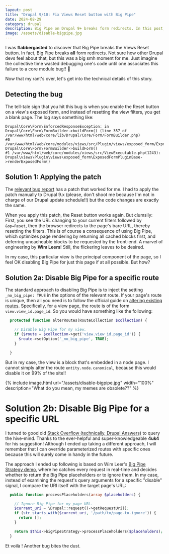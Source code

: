 ```yaml
---
layout: post
title: "Drupal 9/10: Fix Views Reset button with Big Pipe"
date: 2024-08-29
category: drupal
description: Big Pipe on Drupal 9+ breaks form redirects. In this post, I explain how I fixed it for a specific but common case.
image: /assets/disable-bigpipe.jpg
---
```

I was **flabbergasted** to discover that Big Pipe breaks the Views Reset button. In fact, Big Pipe breaks **all** form redirects. Not sure how other Drupal devs feel about that, but this was a big smh moment for me. Just imagine the collective time wasted debugging one's code until one associates this failure to a core module bug!! :facepalm:

Now that my rant's over, let's get into the technical details of this story.

## Detecting the bug
The tell-tale sign that you hit this bug is when you enable the Reset button on a view's exposed form, and instead of resetting the view filters, you get a blank page. The log says something like:
```
Drupal\Core\Form\EnforcedResponseException: in Drupal\Core\Form\FormBuilder->buildForm() (line 357 of /var/www/html/web/core/lib/Drupal/Core/Form/FormBuilder.php)
#0 /var/www/html/web/core/modules/views/src/Plugin/views/exposed_form/ExposedFormPluginBase.php(134): Drupal\Core\Form\FormBuilder->buildForm()
#1 /var/www/html/web/core/modules/views/src/ViewExecutable.php(1243): Drupal\views\Plugin\views\exposed_form\ExposedFormPluginBase->renderExposedForm()
```

## Solution 1: Applying the patch
The [relevant bug report](https://www.drupal.org/project/drupal/issues/3304746) has a patch that worked for me. I had to apply the patch manually to Drupal 9.x (please, don't shoot me because I'm not in charge of our Drupal update schedule!!) but the code changes are exactly the same.

When you apply this patch, the Reset button works again. But clumsily: First, you see the URL changing to your current filters followed by `&op=Reset`, then the browser redirects to the page's bare URL, thereby resetting the filters. This is of course a consequence of using Big Pipe, which optimizes page rendering by returning all cached blocks first, and deferring uncacheable blocks to be requested by the front-end. A marvel of engineering by **Wim Leers**! Still, the flickering leaves to be desired.

In my case, this particular view is the principal component of the page, so I feel OK disabling Big Pipe for just this page if at all possible. But how?

## Solution 2a: Disable Big Pipe for a specific route
The standard approach to disabling Big Pipe is to inject the setting `_no_big_pipe: TRUE` in the options of the relevant route. If your page's route is unique, then all you need is to follow the official guide on [altering existing routes](https://www.drupal.org/docs/drupal-apis/routing-system/altering-existing-routes-and-adding-new-routes-based-on-dynamic-ones#s-altering-existing-routes). Specifically, for a view page, the route is of the form `view.view_id.page_id`. So you would have something like the following:
```php
  protected function alterRoutes(RouteCollection $collection) {

    // Disable Big Pipe for my view.
    if ($route = $collection->get('view.view_id.page_id')) {
      $route->setOption('_no_big_pipe', TRUE);
    }

  }
```

But in my case, the view is a block that's embedded in a node page. I cannot simply alter the route `entity.node.canonical`, because this would disable it on 99% of the site!!

{% include image.html url="/assets/disable-bigpipe.jpg" width="100%" description="What do you mean, my memes are obsolete??" %}

# Solution 2b: Disable Big Pipe for a specific URL
I turned to good old [Stack Overflow (technically, Drupal Answers)](https://drupal.stackexchange.com/q/320680/767) to query the hive-mind. Thanks to the ever-helpful and super-knowledgeable **4uk4** for his suggestion! Although I ended up taking a different approach, I will remember that I can override parameterized routes with specific ones because this will surely come in handy in the future.

The approach I ended up following is based on Wim Leer's [Big Pipe Strategy demo](https://git.drupalcode.org/project/big_pipe_demo), where he catches every request in real-time and decides whether to return the Big Pipe placeholders or to ignore them. In my case, instead of examining the request's query arguments for a specific "disable" signal, I compare the URI itself with the target page's URL:
```php
  public function processPlaceholders(array $placeholders) {

    // Ignore Big Pipe for my page URL.
    $current_uri = \Drupal::request()->getRequestUri();
    if (str_starts_with($current_uri, '/path/to/page-to-ignore')) {
      return [];
    }

    return $this->bigPipeStrategy->processPlaceholders($placeholders);
  }
```
Et voilà ! Another bug bites the dust.
